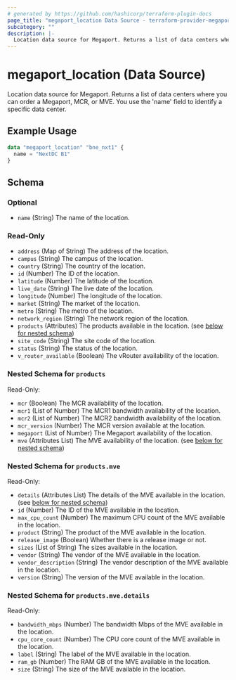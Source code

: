 ```yaml
---
# generated by https://github.com/hashicorp/terraform-plugin-docs
page_title: "megaport_location Data Source - terraform-provider-megaport"
subcategory: ""
description: |-
  Location data source for Megaport. Returns a list of data centers where you can order a Megaport, MCR, or MVE. You use the 'name' field to identify a specific data center.
---
```


# megaport_location (Data Source)

Location data source for Megaport. Returns a list of data centers where you can order a Megaport, MCR, or MVE. You use the 'name' field to identify a specific data center.

## Example Usage

```terraform
data "megaport_location" "bne_nxt1" {
  name = "NextDC B1"
}
```

<!-- schema generated by tfplugindocs -->
## Schema

### Optional

- `name` (String) The name of the location.

### Read-Only

- `address` (Map of String) The address of the location.
- `campus` (String) The campus of the location.
- `country` (String) The country of the location.
- `id` (Number) The ID of the location.
- `latitude` (Number) The latitude of the location.
- `live_date` (String) The live date of the location.
- `longitude` (Number) The longitude of the location.
- `market` (String) The market of the location.
- `metro` (String) The metro of the location.
- `network_region` (String) The network region of the location.
- `products` (Attributes) The products available in the location. (see [below for nested schema](#nestedatt--products))
- `site_code` (String) The site code of the location.
- `status` (String) The status of the location.
- `v_router_available` (Boolean) The vRouter availability of the location.

<a id="nestedatt--products"></a>
### Nested Schema for `products`

Read-Only:

- `mcr` (Boolean) The MCR availability of the location.
- `mcr1` (List of Number) The MCR1 bandwidth availability of the location.
- `mcr2` (List of Number) The MCR2 bandwidth availability of the location.
- `mcr_version` (Number) The MCR version available at the location.
- `megaport` (List of Number) The Megaport availability of the location.
- `mve` (Attributes List) The MVE availability of the location. (see [below for nested schema](#nestedatt--products--mve))

<a id="nestedatt--products--mve"></a>
### Nested Schema for `products.mve`

Read-Only:

- `details` (Attributes List) The details of the MVE available in the location. (see [below for nested schema](#nestedatt--products--mve--details))
- `id` (Number) The ID of the MVE available in the location.
- `max_cpu_count` (Number) The maximum CPU count of the MVE available in the location.
- `product` (String) The product of the MVE available in the location.
- `release_image` (Boolean) Whether there is a release image or not.
- `sizes` (List of String) The sizes available in the location.
- `vendor` (String) The vendor of the MVE available in the location.
- `vendor_description` (String) The vendor description of the MVE available in the location.
- `version` (String) The version of the MVE available in the location.

<a id="nestedatt--products--mve--details"></a>
### Nested Schema for `products.mve.details`

Read-Only:

- `bandwidth_mbps` (Number) The bandwidth Mbps of the MVE available in the location.
- `cpu_core_count` (Number) The CPU core count of the MVE available in the location.
- `label` (String) The label of the MVE available in the location.
- `ram_gb` (Number) The RAM GB of the MVE available in the location.
- `size` (String) The size of the MVE available in the location.
